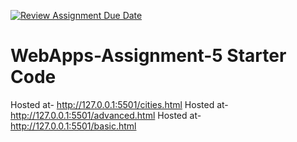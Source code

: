 [![Review Assignment Due Date](https://classroom.github.com/assets/deadline-readme-button-24ddc0f5d75046c5622901739e7c5dd533143b0c8e959d652212380cedb1ea36.svg)](https://classroom.github.com/a/7kKA03Up)
# WebApps-Assignment-5 Starter Code
Hosted at- <http://127.0.0.1:5501/cities.html>
Hosted at- <http://127.0.0.1:5501/advanced.html>
Hosted at- <http://127.0.0.1:5501/basic.html>